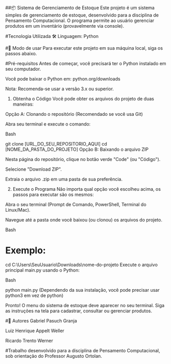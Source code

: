 ##📦 Sistema de Gerenciamento de Estoque
Este projeto é um sistema simples de gerenciamento de estoque, desenvolvido para a disciplina de Pensamento Computacional. O programa permite ao usuário gerenciar produtos em um inventário (provavelmente via console).

#Tecnologia Utilizada 🛠️
Linguagem: Python

#🚀 Modo de usar
Para executar este projeto em sua máquina local, siga os passos abaixo.

#Pré-requisitos
Antes de começar, você precisará ter o Python instalado em seu computador.

Você pode baixar o Python em: python.org/downloads

Nota: Recomenda-se usar a versão 3.x ou superior.


1. Obtenha o Código
Você pode obter os arquivos do projeto de duas maneiras:

Opção A: Clonando o repositório (Recomendado se você usa Git)

Abra seu terminal e execute o comando:

Bash

git clone [URL_DO_SEU_REPOSITORIO_AQUI]
cd [NOME_DA_PASTA_DO_PROJETO]
Opção B: Baixando o arquivo ZIP

Nesta página do repositório, clique no botão verde "Code" (ou "Código").

Selecione "Download ZIP".

Extraia o arquivo .zip em uma pasta de sua preferência.

2. Execute o Programa
Não importa qual opção você escolheu acima, os passos para executar são os mesmos:

Abra o seu terminal (Prompt de Comando, PowerShell, Terminal do Linux/Mac).

Navegue até a pasta onde você baixou (ou clonou) os arquivos do projeto.

Bash

# Exemplo:
cd C:\Users\SeuUsuario\Downloads\nome-do-projeto
Execute o arquivo principal main.py usando o Python:

Bash

python main.py
(Dependendo da sua instalação, você pode precisar usar python3 em vez de python)

Pronto! O menu do sistema de estoque deve aparecer no seu terminal. Siga as instruções na tela para cadastrar, consultar ou gerenciar produtos.

#👥 Autores
Gabriel Pasuch Granja

Luiz Henrique Appelt Weller

Ricardo Trento Werner

#Trabalho desenvolvido para a disciplina de Pensamento Computacional, sob orientação do Professor Augusto Ortolan.





